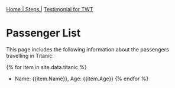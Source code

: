 <nav>
<a href="index.html"> Home   | </a>
<a href="Steps.html"> Steps  |</a>
<a href="testimonial.html"> Testimonial for TWT </a>
</nav>

# Passenger List

This page includes the following information about the passengers travelling in Titanic:

{% for item in site.data.titanic %}
- Name: {{item.Name}}, Age: {{item.Age}}
{% endfor %}
